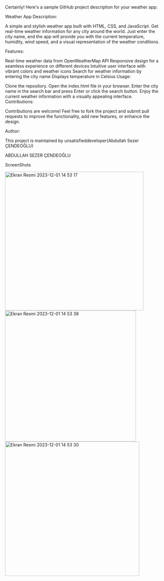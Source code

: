 
Certainly! Here's a sample GitHub project description for your weather app:

Weather App
Description:

A simple and stylish weather app built with HTML, CSS, and JavaScript. Get real-time weather information for any city around the world. Just enter the city name, and the app will provide you with the current temperature, humidity, wind speed, and a visual representation of the weather conditions.

Features:

Real-time weather data from OpenWeatherMap API
Responsive design for a seamless experience on different devices
Intuitive user interface with vibrant colors and weather icons
Search for weather information by entering the city name
Displays temperature in Celsius
Usage:

Clone the repository.
Open the index.html file in your browser.
Enter the city name in the search bar and press Enter or click the search button.
Enjoy the current weather information with a visually appealing interface.
Contributions:

Contributions are welcome! Feel free to fork the project and submit pull requests to improve the functionality, add new features, or enhance the design.

Author:

This project is maintained by unsatisfieddeveloper(Abdullah Sezer ÇENDEOĞLU)


ABDULLAH SEZER ÇENDEOĞLU

ScreenShots

<img width="452" alt="Ekran Resmi 2023-12-01 14 53 17" src="https://github.com/unsatisfieddeveloper/weatherApiJS/assets/78718815/bf8e9706-7e7f-4145-9c79-e334fc4c87ca">
<img width="427" alt="Ekran Resmi 2023-12-01 14 53 38" src="https://github.com/unsatisfieddeveloper/weatherApiJS/assets/78718815/87d2a943-4ed1-4e5b-afaa-3878c708da67">
<img width="438" alt="Ekran Resmi 2023-12-01 14 53 30" src="https://github.com/unsatisfieddeveloper/weatherApiJS/assets/78718815/7e19c329-1cb7-43c0-a1fb-197eadb675cc">
